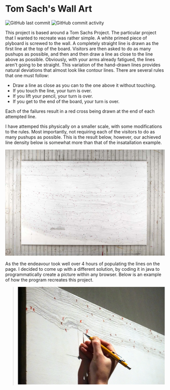# Tom Sach's Wall Art
![GitHub last commit](https://img.shields.io/github/last-commit/steviedas/TomSachsWall)
![GitHub commit activity](https://img.shields.io/github/commit-activity/w/steviedas/TomSachsWall)

This project is based around a Tom Sachs Project. The particular project that I wanted to recreate was rather simple. A white primed piece of plyboard is screwed to the wall. A completely straight line is drawn as the first line at the top of the board. Visitors are then asked to do as many pushups as possible, and then and then draw a line as close to the line above as possible. Obviously, with your arms already fatigued, the lines aren't going to be straight. This variation of the hand-drawn lines provides natural deviations that almost look like contour lines. There are several rules that one must follow:
* Draw a line as close as you can to the one above it without touching.
* If you touch the line, your turn is over.
* If you lift your pencil, your turn is over.
* If you get to the end of the board, your turn is over.

Each of the failures result in a red cross being drawn at the end of each attempted line.

I have attemped this physically on a smaller scale, with some modifications to the rules. Most importantly, not requiring each of the visitors to do as many pushups as possible. This is the result below, however, our achieved line density below is somewhat more than that of the insatallation example.  

<p align="center">
<img src="https://github.com/steviedas/TomSachsWall/raw/main/pictures/TomSachsWood.jpg"
  alt="Size Limit comment in pull request about bundle size changes"
</p>

As the the endeavour took well over 4 hours of populating the lines on the page. I decided to come up with a different solution, by coding it in java to programmatically create a picture within any browser. Below is an example of how the program recreates this project.
  
><p align="center">
><img src="https://github.com/steviedas/TomSachsWall/raw/main/pictures/TomSachsWood1.jpg"
>  alt="Size Limit comment in pull request about bundle size changes"
></p>
